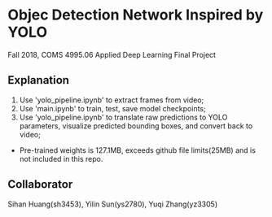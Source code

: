 # Objec Detection Network Inspired by YOLO

Fall 2018, COMS 4995.06 Applied Deep Learning Final Project

## Explanation
1. Use 'yolo_pipeline.ipynb' to extract frames from video;
2. Use 'main.ipynb' to train, test, save model checkpoints;
3. Use 'yolo_pipeline.ipynb' to translate raw predictions to YOLO parameters, visualize predicted bounding boxes, and convert back to video;

- Pre-trained weights is 127.1MB, exceeds github file limits(25MB) and is not included in this repo.
## Collaborator
Sihan Huang(sh3453), Yilin Sun(ys2780), Yuqi Zhang(yz3305)
